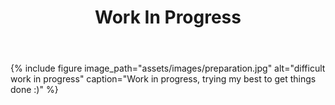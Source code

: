 ﻿---
title: "Work In Progress"
excerpt: "Work In Progress"
permalink: /documentation/wip.html
sitemap: false
---

{% include figure image_path="assets/images/preparation.jpg" alt="difficult work in progress" caption="Work in progress,
trying my best to get things done :)" %}